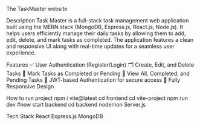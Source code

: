 The TaskMaster website

Description
Task Master is a full-stack task management web application built using the MERN stack (MongoDB, Express.js, React.js, Node.js). It helps users efficiently manage their daily tasks by allowing them to add, edit, delete, and mark tasks as completed. The application features a clean and responsive UI along with real-time updates for a seamless user experience.

Features
✅ User Authentication (Register/Login)
🗂️ Create, Edit, and Delete Tasks
🎯 Mark Tasks as Completed or Pending
📅 View All, Completed, and Pending Tasks
🔐 JWT-based Authentication for secure access
📱 Fully Responsive Design

How to run project
npm i vite@latest
cd frontend
cd vite-project
npm run dev
#now start backend
cd backend
nodemon Server.js

Tech Stack
React
Express.js
MongoDB
